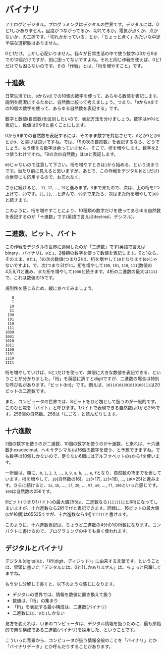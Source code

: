 # バイナリ

アナログとデジタル。プログラミングはデジタルの世界です。デジタルには、0と1しかありません。回路がつながってるか、切れてるか。電気が点くか、点かないか、の二択です。「切れかかっている」とか、「ちょっと点く」みたいな中途半端な選択肢はありません。

0と1だけ。しかし心配いりません。我々が日常生活の中で使う数字は0から9までの10個だけですが、別に困ってないですよね。それと同じ作戦を使えば、0と1だけでも困らないのです。その「作戦」とは、「桁を増やすこと」です。

## 十進数

日常生活では、`0`から`9`までの10個の数字を使って、あらゆる数値を表記します。説明を簡潔にするために、自然数に絞って考えましょう。つまり、「`0`から`9`までの10個の数字を使って、あらゆる自然数を表記する」です。

数字と数値(自然数)を区別したいので、表記方法を分けましょう。数字は`0`や`8`と表記し、数値は0や8と書くことにします。

0から9までの自然数を表記するには、そのまま数字を対応させて、`0`とか`3`とか`8`とか`9`、と書けば良いですね。では、「9の次の自然数」を表記するなら、どうでしょう。もう使える数字は余っていません。そこで、桁を増やします。数字を2つ使うわけですね。「9の次の自然数」は`10`と表記します。

`00`じゃないので注意して下さい。桁を増やすときは`1`から始める、という決まりです。当たり前に見えると思いますが、あとで、この作戦をデジタル(`0`と`1`だけ)の世界にも応用するので、お忘れなく。

さらに続けると、 `11`, `12`, ..., `19`と進みます。`9`まで来たので、次は、上の桁を1つ上げて、`20`です。`21`, `22`, ...と進んで、`99`まで来たら、次はまた桁を増やして`100`と続きます。

このように、桁を増やすことにより、10種類の数字だけを使ってあらゆる自然数を表記するのが「十進数」です(英語で言えばdecimal、デシマル)。

## 二進数、ビット、バイト

この作戦をデジタルの世界に適用したのが「二進数」です(英語で言えばbinary、バイナリ)。`0`と`1`、2種類の数字を使って数値を表記します。0と1なら、そのまま、`0`と`1`。1の次の数値(つまり2)は、桁を増やして`10`となります(`00`じゃないですよ)。で、次(つまり3)が`11`。桁を増やして`100`, `101`, `110`, `111`(数値の4,5,6,7)と進み、また桁を増やして`1000`と続きます。4桁の二進数の最大は`1111`で、これは数値の15です。

規則性を感じるため、縦に並べてみましょう。

```
   0
   1
  10
  11
 100
 101
 110
 111
1000
1001
1010
1011
1100
1101
1110
1111
```

桁を増やしていけば、`0`と`1`だけを使って、無限に大きな数値を表記できる、ということが分かりました。「桁」を英語に訳すとdigitですが、二進数の場合は特別な呼び名があります。「ビット(bit)」です。例えば、`10110101001010100111`は20ビットの二進数です。

また、コンピュータの世界では、8ビットをひと塊として扱うのが一般的です。このひと塊を「バイト」と呼びます。1バイトで表現できる自然数は0から255です。256個の自然数。256は「にごろ」と読んだりします。

## 十六進数

2個の数字を使うのが二進数、10個の数字を使うのが十進数、と来れば、十六進数(hexadecimal、ヘキサデシマル)は16個の数字を使う、と予想できますね。でも数字は10個しかないので、足りない6個にはアルファベットの`a`から`f`を使います。

一桁目は、順に、`0`, `1`, `2`, `3`, ..., `8`, `9`, `a`, `b`, ..., `e`, `f`となり、自然数の15までを表しています。桁を増やして、`10`(自然数の16)。`11`(=17), `12`(=18), ..., `19`(=25)と進みます。さらに続けると、`1a`, `1b`, ..., `1f`, `20`, ..., `9f`, `a0`, ..., `ff`, `100`といった感じです。`100`は自然数の256です。

8ビット(つまり1バイト)の最大値255は、二進数なら`11111111`と8桁になってしまいますが、十六進数なら2桁で`ff`と表記できます。同様に、16ビットの最大値(`1`が16個)は65535ですが、十六進数なら4桁で`ffff`と書けます。

このように、十六進数表記は、ちょうど二進数の4分の1の桁数になります。コンパクトに書けるので、プログラミングの中でも良く使われます。

## デジタルとバイナリ

デジタル(digital)は、「桁(digit、ディジット)」に由来する言葉です。ということは、冒頭に書いた「デジタルには、0と1しかありません」は、ちょっと飛躍してますね。

もう少し分解して書くと、以下のような感じになります。

- デジタルの世界では、情報を数値に置き換えて扱う
- 数値は、「桁」の集まり
- 「桁」を表記する最小構成は、二進数(バイナリ)
- 二進数には、`0`と`1`しかない

見方を変えれば、いまのコンピュータは、デジタル情報を扱うために、最も原始的で楽な構成である二進数(バイナリ)を採用した、ということです。

こういった背景から、コンピュータが扱う情報全般のことを「バイナリ」とか「バイナリデータ」とか呼んだりすることがあります。
